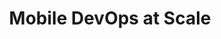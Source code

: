 ---
title: "Mobile DevOps at Scale"
description: ""
topics:
- 
youtube: "oGd1x7fD5Uk"
type: tv-episode
Date: '2020-03-30'
---